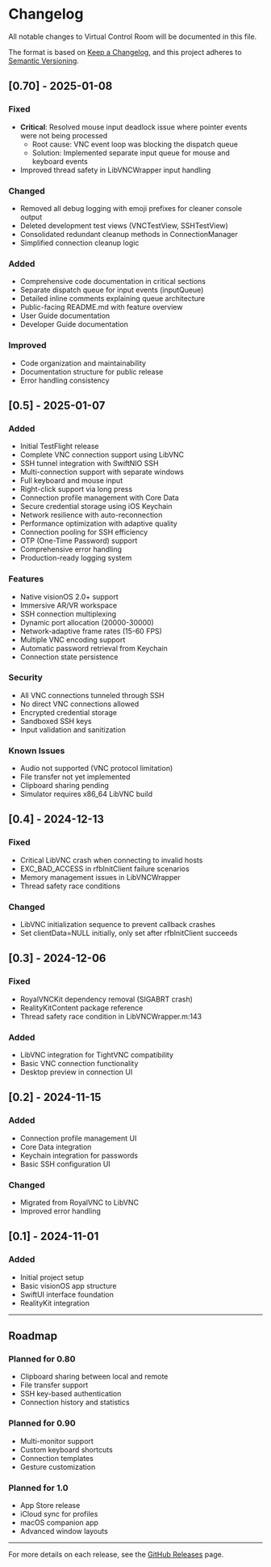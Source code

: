 # Changelog

All notable changes to Virtual Control Room will be documented in this file.

The format is based on [Keep a Changelog](https://keepachangelog.com/en/1.0.0/),
and this project adheres to [Semantic Versioning](https://semver.org/spec/v2.0.0.html).

## [0.70] - 2025-01-08

### Fixed
- **Critical**: Resolved mouse input deadlock issue where pointer events were not being processed
  - Root cause: VNC event loop was blocking the dispatch queue
  - Solution: Implemented separate input queue for mouse and keyboard events
- Improved thread safety in LibVNCWrapper input handling

### Changed
- Removed all debug logging with emoji prefixes for cleaner console output
- Deleted development test views (VNCTestView, SSHTestView)
- Consolidated redundant cleanup methods in ConnectionManager
- Simplified connection cleanup logic

### Added
- Comprehensive code documentation in critical sections
- Separate dispatch queue for input events (inputQueue)
- Detailed inline comments explaining queue architecture
- Public-facing README.md with feature overview
- User Guide documentation
- Developer Guide documentation

### Improved
- Code organization and maintainability
- Documentation structure for public release
- Error handling consistency

## [0.5] - 2025-01-07

### Added
- Initial TestFlight release
- Complete VNC connection support using LibVNC
- SSH tunnel integration with SwiftNIO SSH
- Multi-connection support with separate windows
- Full keyboard and mouse input
- Right-click support via long press
- Connection profile management with Core Data
- Secure credential storage using iOS Keychain
- Network resilience with auto-reconnection
- Performance optimization with adaptive quality
- Connection pooling for SSH efficiency
- OTP (One-Time Password) support
- Comprehensive error handling
- Production-ready logging system

### Features
- Native visionOS 2.0+ support
- Immersive AR/VR workspace
- SSH connection multiplexing
- Dynamic port allocation (20000-30000)
- Network-adaptive frame rates (15-60 FPS)
- Multiple VNC encoding support
- Automatic password retrieval from Keychain
- Connection state persistence

### Security
- All VNC connections tunneled through SSH
- No direct VNC connections allowed
- Encrypted credential storage
- Sandboxed SSH keys
- Input validation and sanitization

### Known Issues
- Audio not supported (VNC protocol limitation)
- File transfer not yet implemented
- Clipboard sharing pending
- Simulator requires x86_64 LibVNC build

## [0.4] - 2024-12-13

### Fixed
- Critical LibVNC crash when connecting to invalid hosts
- EXC_BAD_ACCESS in rfbInitClient failure scenarios
- Memory management issues in LibVNCWrapper
- Thread safety race conditions

### Changed
- LibVNC initialization sequence to prevent callback crashes
- Set clientData=NULL initially, only set after rfbInitClient succeeds

## [0.3] - 2024-12-06

### Fixed
- RoyalVNCKit dependency removal (SIGABRT crash)
- RealityKitContent package reference
- Thread safety race condition in LibVNCWrapper.m:143

### Added
- LibVNC integration for TightVNC compatibility
- Basic VNC connection functionality
- Desktop preview in connection UI

## [0.2] - 2024-11-15

### Added
- Connection profile management UI
- Core Data integration
- Keychain integration for passwords
- Basic SSH configuration UI

### Changed
- Migrated from RoyalVNC to LibVNC
- Improved error handling

## [0.1] - 2024-11-01

### Added
- Initial project setup
- Basic visionOS app structure
- SwiftUI interface foundation
- RealityKit integration

---

## Roadmap

### Planned for 0.80
- Clipboard sharing between local and remote
- File transfer support
- SSH key-based authentication
- Connection history and statistics

### Planned for 0.90
- Multi-monitor support
- Custom keyboard shortcuts
- Connection templates
- Gesture customization

### Planned for 1.0
- App Store release
- iCloud sync for profiles
- macOS companion app
- Advanced window layouts

---

For more details on each release, see the [GitHub Releases](https://github.com/[organization]/VirtualControlRoom/releases) page.